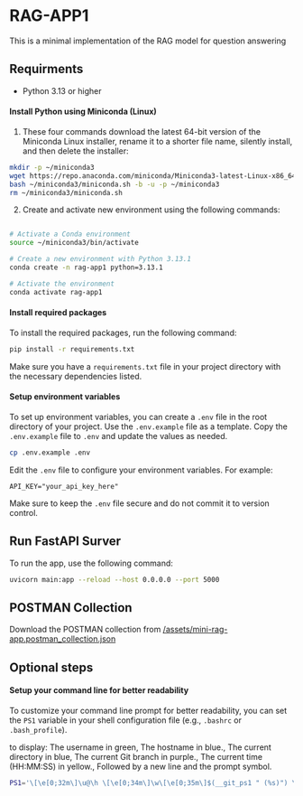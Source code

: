 # RAG-APP1

This is a minimal implementation of the RAG model for question answering

## Requirments

- Python 3.13 or higher

#### Install Python using Miniconda (Linux)

1) These four commands download the latest 64-bit version of the Miniconda Linux installer, rename it to a shorter file name, silently install, and then delete the installer:

```bash
mkdir -p ~/miniconda3
wget https://repo.anaconda.com/miniconda/Miniconda3-latest-Linux-x86_64.sh -O ~/miniconda3/miniconda.sh
bash ~/miniconda3/miniconda.sh -b -u -p ~/miniconda3
rm ~/miniconda3/miniconda.sh
```

2) Create and activate new environment using the following commands:

```bash

# Activate a Conda environment
source ~/miniconda3/bin/activate

# Create a new environment with Python 3.13.1
conda create -n rag-app1 python=3.13.1

# Activate the environment
conda activate rag-app1
```

#### Install required packages
To install the required packages, run the following command:

```bash
pip install -r requirements.txt
```

Make sure you have a `requirements.txt` file in your project directory with the necessary dependencies listed.

#### Setup environment variables
To set up environment variables, you can create a `.env` file in the root directory of your project. Use the `.env.example` file as a template. Copy the `.env.example` file to `.env` and update the values as needed.

```bash
cp .env.example .env
```

Edit the `.env` file to configure your environment variables. For example:

```
API_KEY="your_api_key_here"
```

Make sure to keep the `.env` file secure and do not commit it to version control.

## Run FastAPI Surver

To run the app, use the following command:
```bash
uvicorn main:app --reload --host 0.0.0.0 --port 5000
```

## POSTMAN Collection

Download the POSTMAN collection from [/assets/mini-rag-app.postman_collection.json](/assets/mini-rag-app.postman_collection.json)


## Optional steps

#### Setup your command line for better readability

To customize your command line prompt for better readability, you can set the `PS1` variable in your shell configuration file (e.g., `.bashrc` or `.bash_profile`). 

to display: The username in green, The hostname in blue., The current directory in blue, The current Git branch in purple., The current time (HH:MM:SS) in yellow., Followed by a new line and the prompt symbol.

```bash
PS1='\[\e[0;32m\]\u@\h \[\e[0;34m\]\w\[\e[0;35m\]$(__git_ps1 " (%s)") \[\e[0;33m\]\t\[\e[0m\]\n\[\033[00m\]\$ '
```
